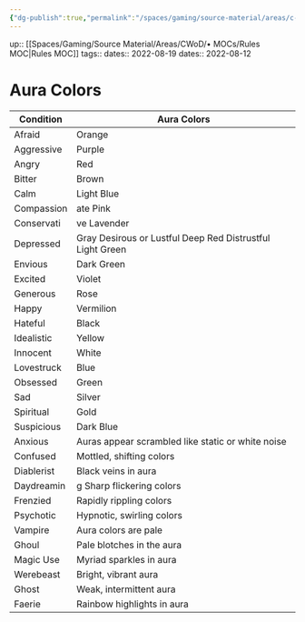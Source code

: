 ```yaml
---
{"dg-publish":true,"permalink":"/spaces/gaming/source-material/areas/c-wo-d/genre/vampire/v20/aura-colors/","dgHomeLink":true,"dgPassFrontmatter":true}
---
```


up:: [[Spaces/Gaming/Source Material/Areas/CWoD/• MOCs/Rules MOC|Rules MOC]]
tags:: 
dates:: 2022-08-19
dates:: 2022-08-12

# Aura Colors

| Condition  | Aura Colors                                                    |
|------------|----------------------------------------------------------------|
| Afraid     | Orange                                                         |
| Aggressive | Purple                                                         |
| Angry      | Red                                                            |
| Bitter     | Brown                                                          |
| Calm       | Light Blue                                                     |
| Compassion | ate   Pink                                                     |
| Conservati | ve    Lavender                                                 |
| Depressed  | Gray Desirous or Lustful  Deep Red Distrustful     Light Green |
| Envious    | Dark Green                                                     |
| Excited    | Violet                                                         |
| Generous   | Rose                                                           |
| Happy      | Vermilion                                                      |
| Hateful    | Black                                                          |
| Idealistic | Yellow                                                         |
| Innocent   | White                                                          |
| Lovestruck | Blue                                                           |
| Obsessed   | Green                                                          |
| Sad        | Silver                                                         |
| Spiritual  | Gold                                                           |
| Suspicious | Dark Blue                                                      |
| Anxious    | Auras appear scrambled like static or white noise              |
| Confused   | Mottled, shifting colors                                       |
| Diablerist | Black veins in aura                                            |
| Daydreamin | g    Sharp flickering colors                                   |
| Frenzied   | Rapidly rippling colors                                        |
| Psychotic  | Hypnotic, swirling colors                                      |
| Vampire    | Aura colors are pale                                           |
| Ghoul      | Pale blotches in the aura                                      |
| Magic Use  | Myriad sparkles in aura                                        |
| Werebeast  | Bright, vibrant aura                                           |
| Ghost      | Weak, intermittent aura                                        |
| Faerie     | Rainbow highlights in aura                                     |

